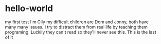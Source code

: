 # hello-world
my first test
I'm Olly my difficult children are Dom and Jonny, both have many many issues. I try to distract them from real life by teaching them programing.
Luckily they can't read so they'll never see this.
This is the last of it

